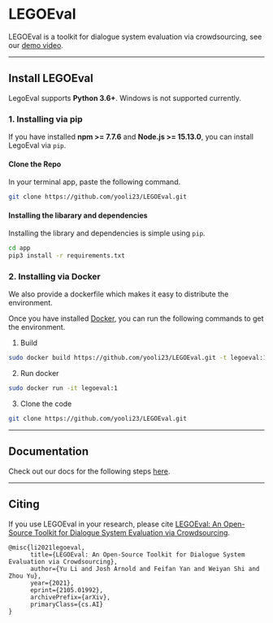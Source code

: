 # LEGOEval
LEGOEval is a toolkit for dialogue system evaluation via crowdsourcing, see our [demo video](https://www.youtube.com/watch?v=Dg6mafRGOpg&ab_channel=JoshArnold).

---

## Install LEGOEval
LegoEval supports **Python 3.6+**. Windows is not supported currently.

### 1. Installing via pip
If you have installed **npm >= 7.7.6** and **Node.js >= 15.13.0**, you can install LegoEval via `pip`.

#### Clone the Repo
In your terminal app, paste the following command.
```bash
git clone https://github.com/yooli23/LEGOEval.git
```
#### Installing the libarary and dependencies
Installing the library and dependencies is simple using `pip`.
```bash
cd app
pip3 install -r requirements.txt
```

### 2. Installing via Docker
We also provide a dockerfile which makes it easy to distribute the environment.

Once you have installed [Docker](https://docs.docker.com/get-docker/), you can run the following commands to get the environment.

1. Build
```bash
sudo docker build https://github.com/yooli23/LEGOEval.git -t legoeval:1
```

2. Run docker
```bash
sudo docker run -it legoeval:1
```

3. Clone the code
```bash
git clone https://github.com/yooli23/LEGOEval.git
```

---

## Documentation
Check out our docs for the following steps [here](https://legodocs.herokuapp.com/).

---

## Citing
If you use LEGOEval in your research, please cite [LEGOEval: An Open-Source Toolkit for Dialogue System Evaluation via Crowdsourcing](https://arxiv.org/pdf/2105.01992.pdf).
```
@misc{li2021legoeval,
      title={LEGOEval: An Open-Source Toolkit for Dialogue System Evaluation via Crowdsourcing}, 
      author={Yu Li and Josh Arnold and Feifan Yan and Weiyan Shi and Zhou Yu},
      year={2021},
      eprint={2105.01992},
      archivePrefix={arXiv},
      primaryClass={cs.AI}
}
```
